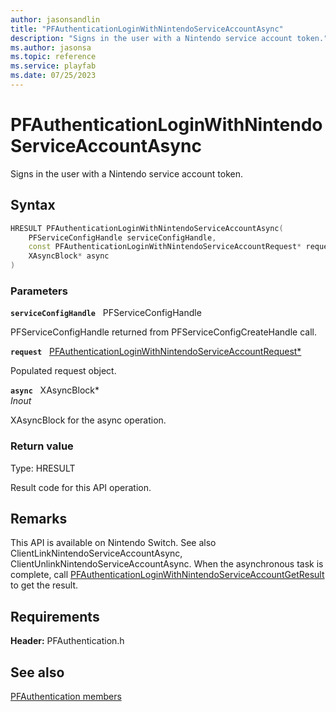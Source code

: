 ```yaml
---
author: jasonsandlin
title: "PFAuthenticationLoginWithNintendoServiceAccountAsync"
description: "Signs in the user with a Nintendo service account token."
ms.author: jasonsa
ms.topic: reference
ms.service: playfab
ms.date: 07/25/2023
---
```


# PFAuthenticationLoginWithNintendoServiceAccountAsync  

Signs in the user with a Nintendo service account token.  

## Syntax  
  
```cpp
HRESULT PFAuthenticationLoginWithNintendoServiceAccountAsync(  
    PFServiceConfigHandle serviceConfigHandle,  
    const PFAuthenticationLoginWithNintendoServiceAccountRequest* request,  
    XAsyncBlock* async  
)  
```  
  
### Parameters  
  
**`serviceConfigHandle`** &nbsp; PFServiceConfigHandle  
  
PFServiceConfigHandle returned from PFServiceConfigCreateHandle call.  
  
**`request`** &nbsp; [PFAuthenticationLoginWithNintendoServiceAccountRequest*](../../pfauthenticationtypes/structs/pfauthenticationloginwithnintendoserviceaccountrequest.md)  
  
Populated request object.  
  
**`async`** &nbsp; XAsyncBlock*  
*_Inout_*  
  
XAsyncBlock for the async operation.  
  
  
### Return value
Type: HRESULT
  
Result code for this API operation.
  
## Remarks  
  
This API is available on Nintendo Switch. See also ClientLinkNintendoServiceAccountAsync, ClientUnlinkNintendoServiceAccountAsync. When the asynchronous task is complete, call [PFAuthenticationLoginWithNintendoServiceAccountGetResult](pfauthenticationloginwithnintendoserviceaccountgetresult.md) to get the result.
  
## Requirements  
  
**Header:** PFAuthentication.h
  
## See also  
[PFAuthentication members](../pfauthentication_members.md)  

  
  
